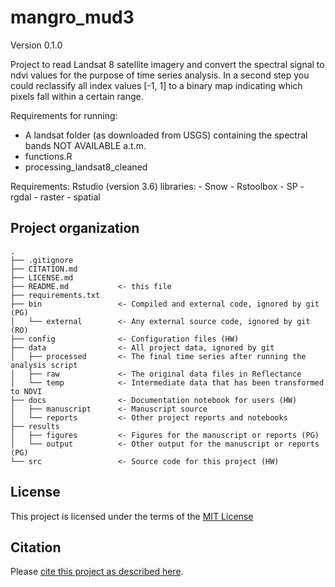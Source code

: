 # mangro_mud3

Version 0.1.0

Project to read Landsat 8 satellite imagery and convert the spectral signal to
ndvi values for the purpose of time series analysis.
In a second step you could reclassify all index values [-1, 1] to a binary
map indicating which pixels fall within a certain range.

Requirements for running:
- A landsat folder (as downloaded from USGS) containing the spectral bands
	NOT AVAILABLE a.t.m.
- functions.R 
- processing_landsat8_cleaned

Requirements:
Rstudio (version 3.6)
libraries:
	- Snow
	- Rstoolbox
	- SP
	- rgdal
	- raster
	- spatial



## Project organization

```
.
├── .gitignore
├── CITATION.md
├── LICENSE.md			
├── README.md			<- this file
├── requirements.txt
├── bin                	<- Compiled and external code, ignored by git (PG)
│   └── external       	<- Any external source code, ignored by git (RO)
├── config             	<- Configuration files (HW)
├── data               	<- All project data, ignored by git
│   ├── processed      	<- The final time series after running the analysis script
│   ├── raw            	<- The original data files in Reflectance
│   └── temp           	<- Intermediate data that has been transformed to NDVI
├── docs               	<- Documentation notebook for users (HW)
│   ├── manuscript     	<- Manuscript source
│   └── reports        	<- Other project reports and notebooks
├── results
│   ├── figures        	<- Figures for the manuscript or reports (PG)
│   └── output         	<- Other output for the manuscript or reports (PG)
└── src                	<- Source code for this project (HW)

```


## License

This project is licensed under the terms of the [MIT License](/LICENSE.md)

## Citation

Please [cite this project as described here](/CITATION.md).
